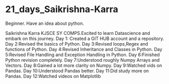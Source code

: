 # 21_days_Saikrishna-Karra
Beginner. Have an idea about python.

Saikrishna Karra KJSCE SY COMPS.Excited to learn Datascience and embark on this journey.
Day 1: Created a GIT HUB account and a repository.
Day 2:Revised the basics of Python.
Day 3:Revised loops,Regex and functions of Python.
Day 4:Revised Inheritance and Classes in Python.
Day 5:Revised File Handling and Exception Handling in Python.
Day 6:Finished Python revision completely.
Day 7:Understood roughly Numpy Arrays and Vectors.
Day 8:Gained a lot more clarity on Numpy.
Day 9:Watched vids on Pandas.
Day 10:Understood Pandas better.
Day 11:Did study more on Pandas.
Day 12:Watched videos on Matplotlib
